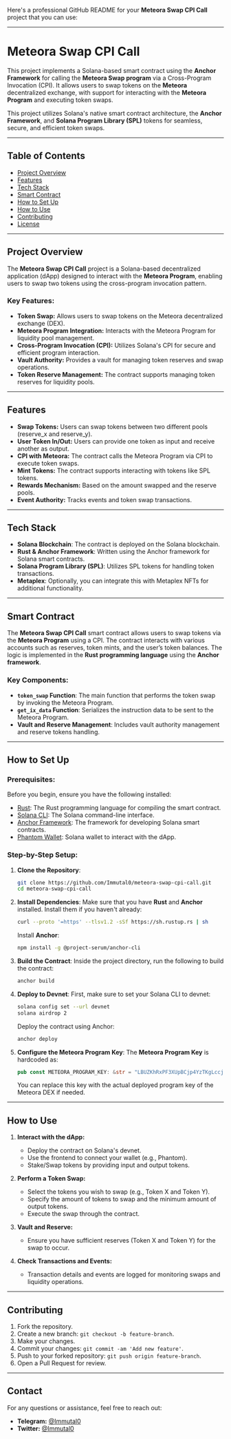 Here's a professional GitHub README for your **Meteora Swap CPI Call** project that you can use:

---

# Meteora Swap CPI Call

This project implements a Solana-based smart contract using the **Anchor Framework** for calling the **Meteora Swap program** via a Cross-Program Invocation (CPI). It allows users to swap tokens on the **Meteora** decentralized exchange, with support for interacting with the **Meteora Program** and executing token swaps.

This project utilizes Solana's native smart contract architecture, the **Anchor Framework**, and **Solana Program Library (SPL)** tokens for seamless, secure, and efficient token swaps.

---

## Table of Contents

- [Project Overview](#project-overview)
- [Features](#features)
- [Tech Stack](#tech-stack)
- [Smart Contract](#smart-contract)
- [How to Set Up](#how-to-set-up)
- [How to Use](#how-to-use)
- [Contributing](#contributing)
- [License](#license)

---

## Project Overview

The **Meteora Swap CPI Call** project is a Solana-based decentralized application (dApp) designed to interact with the **Meteora Program**, enabling users to swap two tokens using the cross-program invocation pattern.

### Key Features:
- **Token Swap:** Allows users to swap tokens on the Meteora decentralized exchange (DEX).
- **Meteora Program Integration:** Interacts with the Meteora Program for liquidity pool management.
- **Cross-Program Invocation (CPI):** Utilizes Solana's CPI for secure and efficient program interaction.
- **Vault Authority:** Provides a vault for managing token reserves and swap operations.
- **Token Reserve Management:** The contract supports managing token reserves for liquidity pools.

---

## Features

- **Swap Tokens:** Users can swap tokens between two different pools (reserve_x and reserve_y).
- **User Token In/Out:** Users can provide one token as input and receive another as output.
- **CPI with Meteora:** The contract calls the Meteora Program via CPI to execute token swaps.
- **Mint Tokens:** The contract supports interacting with tokens like SPL tokens.
- **Rewards Mechanism:** Based on the amount swapped and the reserve pools.
- **Event Authority:** Tracks events and token swap transactions.

---

## Tech Stack

- **Solana Blockchain**: The contract is deployed on the Solana blockchain.
- **Rust & Anchor Framework**: Written using the Anchor framework for Solana smart contracts.
- **Solana Program Library (SPL)**: Utilizes SPL tokens for handling token transactions.
- **Metaplex**: Optionally, you can integrate this with Metaplex NFTs for additional functionality.

---

## Smart Contract

The **Meteora Swap CPI Call** smart contract allows users to swap tokens via the **Meteora Program** using a CPI. The contract interacts with various accounts such as reserves, token mints, and the user’s token balances. The logic is implemented in the **Rust programming language** using the **Anchor framework**.

### Key Components:
- **`token_swap` Function**: The main function that performs the token swap by invoking the Meteora Program.
- **`get_ix_data` Function**: Serializes the instruction data to be sent to the Meteora Program.
- **Vault and Reserve Management**: Includes vault authority management and reserve tokens handling.

---

## How to Set Up

### Prerequisites:
Before you begin, ensure you have the following installed:

- [Rust](https://www.rust-lang.org/): The Rust programming language for compiling the smart contract.
- [Solana CLI](https://docs.solana.com/cli/install-solana-cli-tools): The Solana command-line interface.
- [Anchor Framework](https://project-serum.github.io/anchor/getting-started/introduction.html): The framework for developing Solana smart contracts.
- [Phantom Wallet](https://phantom.app/): Solana wallet to interact with the dApp.

### Step-by-Step Setup:
1. **Clone the Repository**:
   ```bash
   git clone https://github.com/Immutal0/meteora-swap-cpi-call.git
   cd meteora-swap-cpi-call
   ```

2. **Install Dependencies**:
   Make sure that you have **Rust** and **Anchor** installed. Install them if you haven't already:
   ```bash
   curl --proto '=https' --tlsv1.2 -sSf https://sh.rustup.rs | sh
   ```

   Install **Anchor**:
   ```bash
   npm install -g @project-serum/anchor-cli
   ```

3. **Build the Contract**:
   Inside the project directory, run the following to build the contract:
   ```bash
   anchor build
   ```

4. **Deploy to Devnet**:
   First, make sure to set your Solana CLI to devnet:
   ```bash
   solana config set --url devnet
   solana airdrop 2
   ```

   Deploy the contract using Anchor:
   ```bash
   anchor deploy
   ```

5. **Configure the Meteora Program Key**:
   The **Meteora Program Key** is hardcoded as:
   ```rust
   pub const METEORA_PROGRAM_KEY: &str = "LBUZKhRxPF3XUpBCjp4YzTKgLccjZhTSDM9YuVaPwxo";
   ```
   You can replace this key with the actual deployed program key of the Meteora DEX if needed.

---

## How to Use

1. **Interact with the dApp:**
   - Deploy the contract on Solana's devnet.
   - Use the frontend to connect your wallet (e.g., Phantom).
   - Stake/Swap tokens by providing input and output tokens.
   
2. **Perform a Token Swap:**
   - Select the tokens you wish to swap (e.g., Token X and Token Y).
   - Specify the amount of tokens to swap and the minimum amount of output tokens.
   - Execute the swap through the contract.

3. **Vault and Reserve:**
   - Ensure you have sufficient reserves (Token X and Token Y) for the swap to occur.

4. **Check Transactions and Events:**
   - Transaction details and events are logged for monitoring swaps and liquidity operations.

---

## Contributing

1. Fork the repository.
2. Create a new branch: `git checkout -b feature-branch`.
3. Make your changes.
4. Commit your changes: `git commit -am 'Add new feature'`.
5. Push to your forked repository: `git push origin feature-branch`.
6. Open a Pull Request for review.

---

## Contact

For any questions or assistance, feel free to reach out:
- **Telegram:** [@Immutal0](https://t.me/Immutal0)
- **Twitter:** [@Immutal0](https://x.com/Immutal0)


